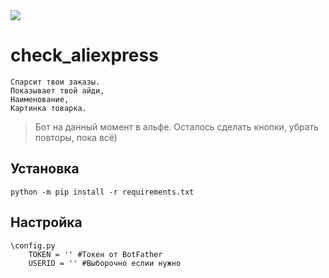 <img src="https://i.imgur.com/9NhRLJB.png">


# check_aliexpress
```
Спарсит твои заказы.
Показывает твой айди,
Наименование,
Картинка товарка.
```

> Бот на данный момент в альфе.
> Осталось сделать кнопки, убрать повторы, пока всё)

## Установка

```
python -m pip install -r requirements.txt
```

## **Настройка**

```
\config.py
    TOKEN = '' #Токен от BotFather
    USERID = '' #Выборочно еслии нужно
```
